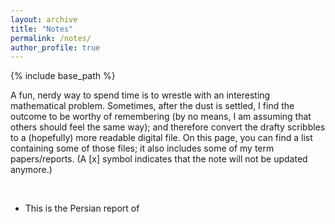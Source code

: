 ```yaml
---
layout: archive
title: "Notes"
permalink: /notes/
author_profile: true
---
```


{% include base_path %}

A fun, nerdy way to spend time is to wrestle with an interesting mathematical problem. Sometimes, after the dust is settled, I find the outcome to be worthy of remembering (by no means, I am assuming that others should feel the same way); and therefore convert the drafty scribbles to a (hopefully) more readable digital file. On this page, you can find a list containing some of those files; it also includes some of my term papers/reports. (A [x] symbol indicates that the note will not be updated anymore.)

<br>

* This is the Persian report of 